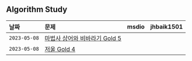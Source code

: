 ## Algorithm Study

| 날짜 | 문제 | msdio | jhbaik1501 
| :-------- | :--------- | :--- | :--- |
| `2023-05-08`      | [마법사 상어와 비바라기 Gold 5](https://www.acmicpc.net/problem/21610) |   |   |
| `2023-05-08`      | [저울 Gold 4](https://www.acmicpc.net/problem/10159) |   |   |
